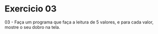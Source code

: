 # Exercicio 03

03 - Faça um programa que faça a leitura de 5 valores, e para cada valor, mostre o seu dobro na tela. 